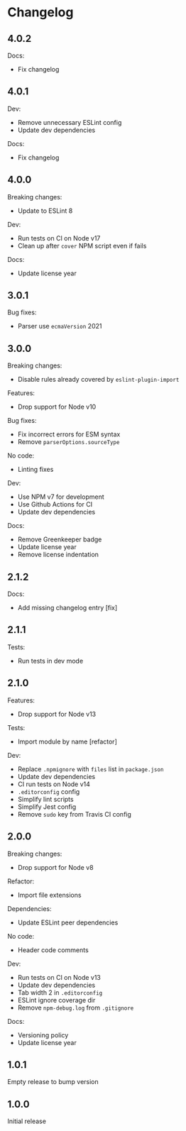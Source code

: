 # Changelog

## 4.0.2

Docs:

* Fix changelog

## 4.0.1

Dev:

* Remove unnecessary ESLint config
* Update dev dependencies

Docs:

* Fix changelog

## 4.0.0

Breaking changes:

* Update to ESLint 8

Dev:

* Run tests on CI on Node v17
* Clean up after `cover` NPM script even if fails

Docs:

* Update license year

## 3.0.1

Bug fixes:

* Parser use `ecmaVersion` 2021

## 3.0.0

Breaking changes:

* Disable rules already covered by `eslint-plugin-import`

Features:

* Drop support for Node v10

Bug fixes:

* Fix incorrect errors for ESM syntax
* Remove `parserOptions.sourceType`

No code:

* Linting fixes

Dev:

* Use NPM v7 for development
* Use Github Actions for CI
* Update dev dependencies

Docs:

* Remove Greenkeeper badge
* Update license year
* Remove license indentation

## 2.1.2

Docs:

* Add missing changelog entry [fix]

## 2.1.1

Tests:

* Run tests in dev mode

## 2.1.0

Features:

* Drop support for Node v13

Tests:

* Import module by name [refactor]

Dev:

* Replace `.npmignore` with `files` list in `package.json`
* Update dev dependencies
* CI run tests on Node v14
* `.editorconfig` config
* Simplify lint scripts
* Simplify Jest config
* Remove `sudo` key from Travis CI config

## 2.0.0

Breaking changes:

* Drop support for Node v8

Refactor:

* Import file extensions

Dependencies:

* Update ESLint peer dependencies

No code:

* Header code comments

Dev:

* Run tests on CI on Node v13
* Update dev dependencies
* Tab width 2 in `.editorconfig`
* ESLint ignore coverage dir
* Remove `npm-debug.log` from `.gitignore`

Docs:

* Versioning policy
* Update license year

## 1.0.1

Empty release to bump version

## 1.0.0

Initial release
